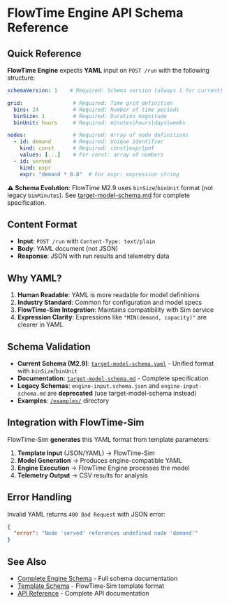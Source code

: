 # FlowTime Engine API Schema Reference

## Quick Reference

**FlowTime Engine** expects **YAML** input on `POST /run` with the following structure:

```yaml
schemaVersion: 1    # Required: Schema version (always 1 for current)

grid:                # Required: Time grid definition
  bins: 24           # Required: Number of time periods
  binSize: 1         # Required: Duration magnitude
  binUnit: hours     # Required: minutes|hours|days|weeks

nodes:               # Required: Array of node definitions
  - id: demand       # Required: Unique identifier
    kind: const      # Required: const|expr|pmf
    values: [...]    # For const: array of numbers
  - id: served
    kind: expr
    expr: "demand * 0.8"  # For expr: expression string
```

**⚠️ Schema Evolution**: FlowTime M2.9 uses `binSize`/`binUnit` format (not legacy `binMinutes`). See [target-model-schema.md](target-model-schema.md) for complete specification.

## Content Format

- **Input**: `POST /run` with `Content-Type: text/plain`
- **Body**: YAML document (not JSON)
- **Response**: JSON with run results and telemetry data

## Why YAML?

1. **Human Readable**: YAML is more readable for model definitions
2. **Industry Standard**: Common for configuration and model specs
3. **FlowTime-Sim Integration**: Maintains compatibility with Sim service
4. **Expression Clarity**: Expressions like `"MIN(demand, capacity)"` are clearer in YAML

## Schema Validation

- **Current Schema (M2.9)**: [`target-model-schema.yaml`](target-model-schema.yaml) - Unified format with `binSize`/`binUnit`
- **Documentation**: [`target-model-schema.md`](target-model-schema.md) - Complete specification
- **Legacy Schemas**: `engine-input.schema.json` and `engine-input-schema.md` are **deprecated** (use target-model-schema instead)
- **Examples**: [`/examples/`](/examples/) directory

## Integration with FlowTime-Sim

FlowTime-Sim **generates** this YAML format from template parameters:

1. **Template Input** (JSON/YAML) → FlowTime-Sim
2. **Model Generation** → Produces engine-compatible YAML
3. **Engine Execution** → FlowTime Engine processes the model
4. **Telemetry Output** → CSV results for analysis

## Error Handling

Invalid YAML returns `400 Bad Request` with JSON error:

```json
{
  "error": "Node 'served' references undefined node 'demand'"
}
```

## See Also

- [Complete Engine Schema](engine-input-schema.md) - Full schema documentation
- [Template Schema](template-schema.md) - FlowTime-Sim template format  
- [API Reference](/docs/api/) - Complete API documentation